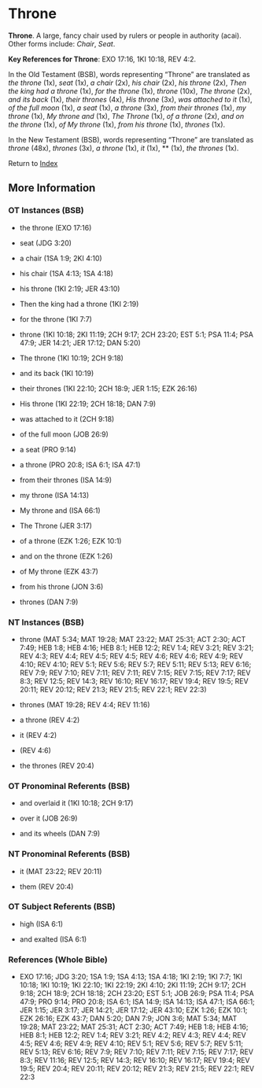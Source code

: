 # Throne
**Throne**. 
A large, fancy chair used by rulers or people in authority (acai). 
Other forms include: 
*Chair*, *Seat*. 


**Key References for Throne**: 
EXO 17:16, 1KI 10:18, REV 4:2. 


In the Old Testament (BSB), words representing “Throne” are translated as 
*the throne* (1x), *seat* (1x), *a chair* (2x), *his chair* (2x), *his throne* (2x), *Then the king had a throne* (1x), *for the throne* (1x), *throne* (10x), *The throne* (2x), *and its back* (1x), *their thrones* (4x), *His throne* (3x), *was attached to it* (1x), *of the full moon* (1x), *a seat* (1x), *a throne* (3x), *from their thrones* (1x), *my throne* (1x), *My throne and* (1x), *The Throne* (1x), *of a throne* (2x), *and on the throne* (1x), *of My throne* (1x), *from his throne* (1x), *thrones* (1x). 


In the New Testament (BSB), words representing “Throne” are translated as 
*throne* (48x), *thrones* (3x), *a throne* (1x), *it* (1x), ** (1x), *the thrones* (1x). 


Return to [Index](00-Index.md)

## More Information

### OT Instances (BSB)

* the throne (EXO 17:16)

* seat (JDG 3:20)

* a chair (1SA 1:9; 2KI 4:10)

* his chair (1SA 4:13; 1SA 4:18)

* his throne (1KI 2:19; JER 43:10)

* Then the king had a throne (1KI 2:19)

* for the throne (1KI 7:7)

* throne (1KI 10:18; 2KI 11:19; 2CH 9:17; 2CH 23:20; EST 5:1; PSA 11:4; PSA 47:9; JER 14:21; JER 17:12; DAN 5:20)

* The throne (1KI 10:19; 2CH 9:18)

* and its back (1KI 10:19)

* their thrones (1KI 22:10; 2CH 18:9; JER 1:15; EZK 26:16)

* His throne (1KI 22:19; 2CH 18:18; DAN 7:9)

* was attached to it (2CH 9:18)

* of the full moon (JOB 26:9)

* a seat (PRO 9:14)

* a throne (PRO 20:8; ISA 6:1; ISA 47:1)

* from their thrones (ISA 14:9)

* my throne (ISA 14:13)

* My throne and (ISA 66:1)

* The Throne (JER 3:17)

* of a throne (EZK 1:26; EZK 10:1)

* and on the throne (EZK 1:26)

* of My throne (EZK 43:7)

* from his throne (JON 3:6)

* thrones (DAN 7:9)



### NT Instances (BSB)

* throne (MAT 5:34; MAT 19:28; MAT 23:22; MAT 25:31; ACT 2:30; ACT 7:49; HEB 1:8; HEB 4:16; HEB 8:1; HEB 12:2; REV 1:4; REV 3:21; REV 3:21; REV 4:3; REV 4:4; REV 4:5; REV 4:5; REV 4:6; REV 4:6; REV 4:9; REV 4:10; REV 4:10; REV 5:1; REV 5:6; REV 5:7; REV 5:11; REV 5:13; REV 6:16; REV 7:9; REV 7:10; REV 7:11; REV 7:11; REV 7:15; REV 7:15; REV 7:17; REV 8:3; REV 12:5; REV 14:3; REV 16:10; REV 16:17; REV 19:4; REV 19:5; REV 20:11; REV 20:12; REV 21:3; REV 21:5; REV 22:1; REV 22:3)

* thrones (MAT 19:28; REV 4:4; REV 11:16)

* a throne (REV 4:2)

* it (REV 4:2)

*  (REV 4:6)

* the thrones (REV 20:4)



### OT Pronominal Referents (BSB)

* and overlaid it (1KI 10:18; 2CH 9:17)

* over it (JOB 26:9)

* and its wheels (DAN 7:9)



### NT Pronominal Referents (BSB)

* it (MAT 23:22; REV 20:11)

* them (REV 20:4)



### OT Subject Referents (BSB)

* high (ISA 6:1)

* and exalted (ISA 6:1)



### References (Whole Bible)

* EXO 17:16; JDG 3:20; 1SA 1:9; 1SA 4:13; 1SA 4:18; 1KI 2:19; 1KI 7:7; 1KI 10:18; 1KI 10:19; 1KI 22:10; 1KI 22:19; 2KI 4:10; 2KI 11:19; 2CH 9:17; 2CH 9:18; 2CH 18:9; 2CH 18:18; 2CH 23:20; EST 5:1; JOB 26:9; PSA 11:4; PSA 47:9; PRO 9:14; PRO 20:8; ISA 6:1; ISA 14:9; ISA 14:13; ISA 47:1; ISA 66:1; JER 1:15; JER 3:17; JER 14:21; JER 17:12; JER 43:10; EZK 1:26; EZK 10:1; EZK 26:16; EZK 43:7; DAN 5:20; DAN 7:9; JON 3:6; MAT 5:34; MAT 19:28; MAT 23:22; MAT 25:31; ACT 2:30; ACT 7:49; HEB 1:8; HEB 4:16; HEB 8:1; HEB 12:2; REV 1:4; REV 3:21; REV 4:2; REV 4:3; REV 4:4; REV 4:5; REV 4:6; REV 4:9; REV 4:10; REV 5:1; REV 5:6; REV 5:7; REV 5:11; REV 5:13; REV 6:16; REV 7:9; REV 7:10; REV 7:11; REV 7:15; REV 7:17; REV 8:3; REV 11:16; REV 12:5; REV 14:3; REV 16:10; REV 16:17; REV 19:4; REV 19:5; REV 20:4; REV 20:11; REV 20:12; REV 21:3; REV 21:5; REV 22:1; REV 22:3



